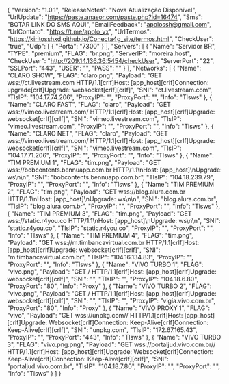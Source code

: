 {
  "Version": "1.0.1",
  "ReleaseNotes": "Nova Atualização Disponível",
  "UrlUpdate": "https://paste.anasor.com/paste.php?id=16474",
  "Sms": "BOTAR LINK DO SMS AQUI",
  "EmailFeedback": "apolossh@gmail.com",
  "UrlContato": "https://t.me/apolo_vx",
  "UrlTermos": "https://kiritosshxd.github.io/Conecta4g_site/termos.html",
  "CheckUser": "true",
  "Udp": [
    {
      "Porta": "7300"
    }
  ],
  "Servers": [
    {
      "Name": "Servidor BR",
      "TYPE": "premium",
      "FLAG": "br.png",
      "ServerIP": "moreira.host",
      "CheckUser": "http://209.14.136.36:5454/checkUser",
      "ServerPort": "22",
      "SSLPort": "443",
      "USER": "",
      "PASS": ""
    }
  ],
  "Networks": [
{
"Name": "CLARO SHOW",
"FLAG": "claro.png",
"Payload": "GET wss://ct.livestream.com HTTP/1.1[crlf]Host: [app_host][crlf]Connection: upgrade[crlf]Upgrade: websocket[crlf][crlf]",
"SNI": "ct.livestream.com",
"TlsIP": "104.17.74.206",
"ProxyIP": "",
"ProxyPort": "",
"Info": "Tlsws"
},
{
"Name": "CLARO FAST",
"FLAG": "claro",
"Payload": "GET wss://vimeo.livestream.com/ HTTP/1.1[crlf]Host: [app_host][crlf]Upgrade: websocket[crlf][crlf]",
"SNI": "vimeo.livestream.com",
"TlsIP": "vimeo.livestream.com",
"ProxyIP": "",
"ProxyPort": "",
"Info": "Tlsws"
},
{
"Name": "CLARO NET",
"FLAG": "claro",
"Payload": "GET wss://vimeo.livestream.com/ HTTP/1.1[crlf]Host: [app_host][crlf]Upgrade: websocket[crlf][crlf]",
"SNI": "vimeo.livestream.com",
"TlsIP": "104.17.71.206",
"ProxyIP": "",
"ProxyPort": "",
"Info": "Tlsws"
},
{
"Name": "TIM PREMIUM 1",
"FLAG": "tim.png",
"Payload": "GET wss://bobcontents.bennuapp.com.br HTTP/1.1\nHost: [app_host]\nUpgrade: ws\n\n",
"SNI": "bobcontents.bennuapp.com.br",
"TlsIP": "104.18.239.79",
"ProxyIP": "",
"ProxyPort": "",
"Info": "Tlsws"
},
{
"Name": "TIM PREMIUM 2",
"FLAG": "tim.png",
"Payload": "GET wss://blog.alura.com.br HTTP/1.1\nHost: [app_host]\nUpgrade: ws\n\n",
"SNI": "blog.alura.com.br",
"TlsIP": "blog.alura.com.br",
"ProxyIP": "",
"ProxyPort": "",
"Info": "Tlsws"
},
{
"Name": "TIM PREMIUM 3",
"FLAG": "tim.png",
"Payload": "GET wss://static.r4you.co HTTP/1.1\nHost: [app_host]\nUpgrade: ws\n\n",
"SNI": "static.r4you.co",
"TlsIP": "static.r4you.co",
"ProxyIP": "",
"ProxyPort": "",
"Info": "Tlsws"
},
{
"Name": "TIM PREMIUM 4",
"FLAG": "tim.png",
"Payload": "GET wss://m.timbancavirtual.com.br HTTP/1.1[crlf]Host: [app_host][crlf]Upgrade: websocket[crlf][crlf]",
"SNI": "m.timbancavirtual.com.br",
"TlsIP": "104.16.134.83",
"ProxyIP": "",
"ProxyPort": "",
"Info": "Tlsws"
},
{
"Name": "VIVO TURBO 1",
"FLAG": "vivo.png",
"Payload": "GET / HTTP/1.1[crlf]Host: [app_host][crlf]Upgrade: websocket[crlf][crlf]",
"SNI": "",
"TlsIP": "",
"ProxyIP": "104.18.6.80",
"ProxyPort": "80",
"Info": "Proxy"
},
{
"Name": "VIVO TURBO 2",
"FLAG": "vivo.png",
"Payload": "GET / HTTP/1.1[crlf]Host: [app_host][crlf]Upgrade: websocket[crlf][crlf]",
"SNI": "",
"TlsIP": "",
"ProxyIP": "vigia.vivo.com.br",
"ProxyPort": "80",
"Info": "Proxy"
},
{
       "Name": "VIVO PROXY 1",
       "FLAG": "vivo",
          "Payload": "GET wss://unpkg.com// HTTP/1.1[crlf]Host: [app_host][crlf]Upgrade: Websocket[crlf]Connection: Keep-Alive[crlf]Connection: Keep-Alive[crlf][crlf]",
          "SNI": "unpkg.com",
          "TlsIP": "172.67.165.43",
          "ProxyIP": "",
          "ProxyPort": "443",
          "Info": "Tlsws"
        },
{
"Name": "VIVO TURBO 3",
"FLAG": "vivo.png.png",
"Payload": "GET wss://portaljud.vivo.com.br// HTTP/1.1[crlf]Host: [app_host][crlf]Upgrade: Websocket[crlf]Connection: Keep-Alive[crlf]Connection: Keep-Alive[crlf][crlf]",
"SNI": "portaljud.vivo.com.br",
"TlsIP": "104.18.7.80",
"ProxyIP": "",
"ProxyPort": "",
"Info": "Tlsws"
}
]
}
